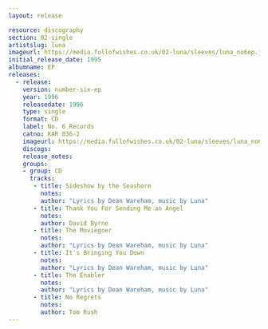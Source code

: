 ```yaml
---
layout: release

resource: discography
section: 02-single
artistslug: luna
imageurl: https://media.fullofwishes.co.uk/02-luna/sleeves/luna_no6ep.jpg
initial_release_date: 1995
albumname: EP
releases:
  - release:
    version: number-six-ep
    year: 1996
    releasedate: 1996
    type: single
    format: CD
    label: No. 6 Records
    catno: KAR 036-2
    imageurl: https://media.fullofwishes.co.uk/02-luna/sleeves/luna_no6ep.jpg
    discogs:
    release_notes:
    groups:
    - group: CD
      tracks:
       - title: Sideshow by the Seashore
         notes:
         author: "Lyrics by Dean Wareham, music by Luna"
       - title: Thank You For Sending Me an Angel
         notes:
         author: David Byrne
       - title: The Moviegoer
         notes:
         author: "Lyrics by Dean Wareham, music by Luna"
       - title: It's Bringing You Down
         notes:
         author: "Lyrics by Dean Wareham, music by Luna"
       - title: The Enabler
         notes:
         author: "Lyrics by Dean Wareham, music by Luna"
       - title: No Regrets
         notes:
         author: Tom Rush
---
```

